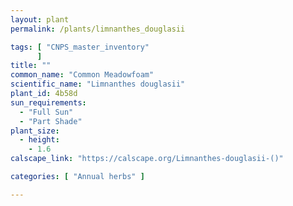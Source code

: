 ```yaml
---
layout: plant                                                              
permalink: /plants/limnanthes_douglasii

tags: [ "CNPS_master_inventory"
      ]
title: ""
common_name: "Common Meadowfoam"
scientific_name: "Limnanthes douglasii"
plant_id: 4b58d
sun_requirements:
  - "Full Sun"
  - "Part Shade"
plant_size:
  - height: 
    - 1.6
calscape_link: "https://calscape.org/Limnanthes-douglasii-()"

categories: [ "Annual herbs" ]

---
```


